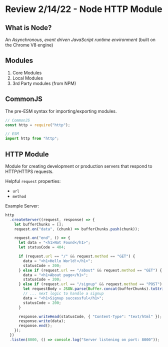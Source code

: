 # Review 2/14/22 - Node HTTP Module

## What is Node?

An _Asynchronous_, _event driven_ _JavaScript runtime environment_ (built on the Chrome V8 engine)

## Modules

1. Core Modules
2. Local Modules
3. 3rd Party modules (from NPM)

## CommonJS

The pre-ESM syntax for importing/exporting modules.

```js
// CommonJS
const http = require("http");

// ESM
import http from "http";
```

## HTTP Module

Module for creating development or production servers that respond to HTTP/HTTPS requests.

Helpful `request` properties:

- `url`
- `method`

Example Server:

```js
http
  .createServer((request, response) => {
    let bufferChunks = [];
    request.on("data", (chunk) => bufferChunks.push(chunk));

    request.on("end", () => {
      let data = "<h1>Not Found</h1>";
      let statusCode = 404;

      if (request.url == "/" && request.method == "GET") {
        data = "<h1>Hello World!</h1>";
        statusCode = 200;
      } else if (request.url == "/about" && request.method == "GET") {
        data = "<h1>About page</h1>";
        statusCode = 200;
      } else if (request.url == "/signup" && request.method == "POST") {
        let requestBody = JSON.parse(Buffer.concat(bufferChunks).toString());
        // ... next logic to handle a signup
        data = "<h1>Signup successful</h1>";
        statusCode = 200;
      }

      response.writeHead(statusCode, { "Content-Type": "text/html" });
      response.write(data);
      response.end();
    });
  })
  .listen(8000, () => console.log("Server listening on port: 8000"));
```
